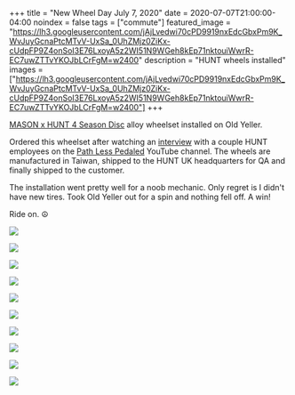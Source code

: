 +++
title =  "New Wheel Day July 7, 2020"
date = 2020-07-07T21:00:00-04:00
noindex = false
tags = ["commute"]
featured_image = "https://lh3.googleusercontent.com/jAjLvedwi70cPD9919nxEdcGbxPm9K_WvJuyGcnaPtcMTvV-UxSa_0UhZMjz0ZiKx-cUdpFP9Z4onSoI3E76LxoyA5z2WI51N9WGeh8kEp71nktouiWwrR-EC7uwZTTvYKOJbLCrFgM=w2400"
description = "HUNT wheels installed"
images = ["https://lh3.googleusercontent.com/jAjLvedwi70cPD9919nxEdcGbxPm9K_WvJuyGcnaPtcMTvV-UxSa_0UhZMjz0ZiKx-cUdpFP9Z4onSoI3E76LxoyA5z2WI51N9WGeh8kEp71nktouiWwrR-EC7uwZTTvYKOJbLCrFgM=w2400"]
+++

<a href='https://us.huntbikewheels.com/collections/road-wheels/products/mason-x-hunt-four-season-disc-brake-road-bike-wheelset-tubeless-ready'>MASON x HUNT 4 Season Disc</a> alloy wheelset installed on Old Yeller.

Ordered this wheelset after watching an <a href='https://www.youtube.com/watch?v=b4o7msUnBSs'>interview</a> with a couple HUNT employees on the <a href='https://www.youtube.com/user/russroca'>Path Less Pedaled</a> YouTube channel. The wheels are manufactured in Taiwan, shipped to the HUNT UK headquarters for QA and finally shipped to the customer.

The installation went pretty well for a noob mechanic. Only regret is I didn't have new tires. Took Old Yeller out for a spin and nothing fell off. A win!

Ride on. ☮

<a href='https://lh3.googleusercontent.com/t-6fhnbjQfrdAFdyG8bnUoiSf8v41j4jv3Zc-OFBJqhq753CPdky5TYdN7SxVMy8x3Xtgbd3h4682T6ggRiEOCIgfaPntI7XFeHPbczQRmQ7NVwv2j43XBBrFiKFmXsIhGJradgVErU=w2400'><img src='https://lh3.googleusercontent.com/t-6fhnbjQfrdAFdyG8bnUoiSf8v41j4jv3Zc-OFBJqhq753CPdky5TYdN7SxVMy8x3Xtgbd3h4682T6ggRiEOCIgfaPntI7XFeHPbczQRmQ7NVwv2j43XBBrFiKFmXsIhGJradgVErU=w2400'></a>

<a href='https://lh3.googleusercontent.com/RkxQEBfdobQGTUSXMADd_OEG6LpY9gmI9HoSHYTiRl-jkLQH5WpzaPsSwSs5aHt_jIQqy7vLDgHhdV3GTAXKpf5WUQq5P8bkiyPyPdQT9sxBUH33TXFhVjQ8S2NOwpvYB4iqA3wz3t4=w2400'><img src='https://lh3.googleusercontent.com/RkxQEBfdobQGTUSXMADd_OEG6LpY9gmI9HoSHYTiRl-jkLQH5WpzaPsSwSs5aHt_jIQqy7vLDgHhdV3GTAXKpf5WUQq5P8bkiyPyPdQT9sxBUH33TXFhVjQ8S2NOwpvYB4iqA3wz3t4=w2400'></a>

<a href='https://lh3.googleusercontent.com/ZQ944PesljBZeJwlnVaScKQAG08yZSXE0fh2IKNDuBLQw-ZGSKMbMR-jwlc7yMlq_UGF87o1jJzX1MaG2IW2dhQJfnsDe2KgyoRRRcmjNA2qNFlmndj8LYCmFopa6RxeWke0pMf8DEU=w2400'><img src='https://lh3.googleusercontent.com/ZQ944PesljBZeJwlnVaScKQAG08yZSXE0fh2IKNDuBLQw-ZGSKMbMR-jwlc7yMlq_UGF87o1jJzX1MaG2IW2dhQJfnsDe2KgyoRRRcmjNA2qNFlmndj8LYCmFopa6RxeWke0pMf8DEU=w2400'></a>

<a href='https://lh3.googleusercontent.com/0P4PajOoJ86PJlDkrdanuCMLkaVlP6c-_dXl8iJsNutXpRSNYIeaf-CfOzceYWVRTrhzXvMseqbKuM4jNQvT2QX4PHW2xfJ21ALSqs4UjOW45Di2bRq0j3S2H2m4sLysjztqpredjLE=w2400'><img src='https://lh3.googleusercontent.com/0P4PajOoJ86PJlDkrdanuCMLkaVlP6c-_dXl8iJsNutXpRSNYIeaf-CfOzceYWVRTrhzXvMseqbKuM4jNQvT2QX4PHW2xfJ21ALSqs4UjOW45Di2bRq0j3S2H2m4sLysjztqpredjLE=w2400'></a>

<a href='https://lh3.googleusercontent.com/OCod7x92HNbPa29KVV2V1Fso7zM9HZwO1LJJuFFcrNKNcO_eZIdlZFnOEiBYytKlxHQqJ-8oaSKOmBH4wvwjDTEDx9ElltZ9HLy4D4B6spLQw_LjyYevFRqhDPBRyci3KUd1fU5EQ48=w1200'><img src='https://lh3.googleusercontent.com/OCod7x92HNbPa29KVV2V1Fso7zM9HZwO1LJJuFFcrNKNcO_eZIdlZFnOEiBYytKlxHQqJ-8oaSKOmBH4wvwjDTEDx9ElltZ9HLy4D4B6spLQw_LjyYevFRqhDPBRyci3KUd1fU5EQ48=w1200'></a>

<a href='https://lh3.googleusercontent.com/eoU5NqxdOo1qZfOs8-WLooc8S8JX8_aPXheD_pITfZn1Ch7ssb1jGzJnCJ0aJHzLfAQ_8ojTGUwOSVJz9Uah3cEeF2zjGVR7_Af7HO_Dx_mxBiHv9euhaOrdBwHOK1McqUDPiygW1hU=w1200'><img src='https://lh3.googleusercontent.com/eoU5NqxdOo1qZfOs8-WLooc8S8JX8_aPXheD_pITfZn1Ch7ssb1jGzJnCJ0aJHzLfAQ_8ojTGUwOSVJz9Uah3cEeF2zjGVR7_Af7HO_Dx_mxBiHv9euhaOrdBwHOK1McqUDPiygW1hU=w1200'></a>

<a href='https://lh3.googleusercontent.com/E3T39cga0_EoAtH1YhX_CUfxmnPLUbNoHv1SO5LTlgvAnsZyza2DMknRBG0dMnW2bJVGr1W-w7JkpMbcKP3l9upOmVdBOFWPv2x83tkPKgQpBPcAkyrtOzfRfvXCbl91Ccadsf2fqFQ=w2400'><img src='https://lh3.googleusercontent.com/E3T39cga0_EoAtH1YhX_CUfxmnPLUbNoHv1SO5LTlgvAnsZyza2DMknRBG0dMnW2bJVGr1W-w7JkpMbcKP3l9upOmVdBOFWPv2x83tkPKgQpBPcAkyrtOzfRfvXCbl91Ccadsf2fqFQ=w2400'></a>

<a href='https://lh3.googleusercontent.com/H9jyDBD2LqeRpX0oaeNf7-Exh21xO7Dsfz5cIhKC5Gp1zurbyXQFTD7xAWohiA4GJ0fIYj5y_f6zZxnm-LGfyCh5pUK5G2kUON0Xp_TrGtObI0tOl5uAG4AG92oRUO1JsSpyepYXX1Y=w2400'><img src='https://lh3.googleusercontent.com/H9jyDBD2LqeRpX0oaeNf7-Exh21xO7Dsfz5cIhKC5Gp1zurbyXQFTD7xAWohiA4GJ0fIYj5y_f6zZxnm-LGfyCh5pUK5G2kUON0Xp_TrGtObI0tOl5uAG4AG92oRUO1JsSpyepYXX1Y=w2400'></a>

<a href='https://lh3.googleusercontent.com/Kimpy1TfTY5XSKtizf_bisKkMk98DKuR5wDIHszpKd_aJz7NCm0_ZLudhIofDo0PASFaOHfc-A4aGKl834unZNMuyQ9_5xfiazwHwEayjU3O7UYo3W9josIe4ZmnEjl7VDVQ47CyfRM=w2400'><img src='https://lh3.googleusercontent.com/Kimpy1TfTY5XSKtizf_bisKkMk98DKuR5wDIHszpKd_aJz7NCm0_ZLudhIofDo0PASFaOHfc-A4aGKl834unZNMuyQ9_5xfiazwHwEayjU3O7UYo3W9josIe4ZmnEjl7VDVQ47CyfRM=w2400'></a>

<a href='https://lh3.googleusercontent.com/ftDVFs0fz33PVKQGXps-oGd-a7xZeWD69qFSEAysLINlaTJSqY813UlbbC7e3QLJ0em5eq40Q832AeMLTXBeGLZzUDc8UZFZ-bTKhla5CdT-xz7yh7_p_Mj3u-3rUcGotB-w3dZGpLc=w1200'><img src='https://lh3.googleusercontent.com/ftDVFs0fz33PVKQGXps-oGd-a7xZeWD69qFSEAysLINlaTJSqY813UlbbC7e3QLJ0em5eq40Q832AeMLTXBeGLZzUDc8UZFZ-bTKhla5CdT-xz7yh7_p_Mj3u-3rUcGotB-w3dZGpLc=w1200'></a>
